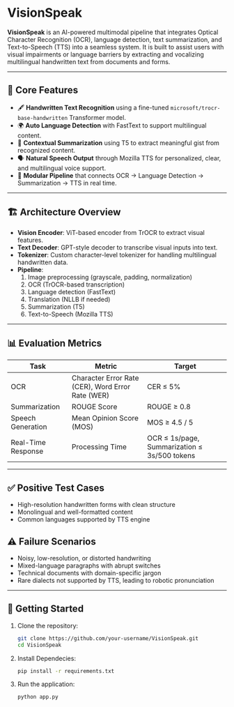 # VisionSpeak

**VisionSpeak** is an AI-powered multimodal pipeline that integrates Optical Character Recognition (OCR), language detection, text summarization, and Text-to-Speech (TTS) into a seamless system. It is built to assist users with visual impairments or language barriers by extracting and vocalizing multilingual handwritten text from documents and forms.

---

## 🌟 Core Features

- 🖋️ **Handwritten Text Recognition** using a fine-tuned `microsoft/trocr-base-handwritten` Transformer model.
- 🌍 **Auto Language Detection** with FastText to support multilingual content.
- 🧠 **Contextual Summarization** using T5 to extract meaningful gist from recognized content.
- 🗣️ **Natural Speech Output** through Mozilla TTS for personalized, clear, and multilingual voice support.
- 🧩 **Modular Pipeline** that connects OCR → Language Detection → Summarization → TTS in real time.

---

## 🏗️ Architecture Overview

- **Vision Encoder**: ViT-based encoder from TrOCR to extract visual features.
- **Text Decoder**: GPT-style decoder to transcribe visual inputs into text.
- **Tokenizer**: Custom character-level tokenizer for handling multilingual handwritten data.
- **Pipeline**:
  1. Image preprocessing (grayscale, padding, normalization)
  2. OCR (TrOCR-based transcription)
  3. Language detection (FastText)
  4. Translation (NLLB if needed)
  5. Summarization (T5)
  6. Text-to-Speech (Mozilla TTS)

---

## 📊 Evaluation Metrics

| Task              | Metric                | Target            |
|-------------------|------------------------|--------------------|
| OCR               | Character Error Rate (CER), Word Error Rate (WER) | CER ≤ 5% |
| Summarization     | ROUGE Score            | ROUGE ≥ 0.8        |
| Speech Generation | Mean Opinion Score (MOS) | MOS ≥ 4.5 / 5     |
| Real-Time Response| Processing Time        | OCR ≤ 1s/page, Summarization ≤ 3s/500 tokens |

---

## ✅ Positive Test Cases

- High-resolution handwritten forms with clean structure
- Monolingual and well-formatted content
- Common languages supported by TTS engine

## ⚠️ Failure Scenarios

- Noisy, low-resolution, or distorted handwriting
- Mixed-language paragraphs with abrupt switches
- Technical documents with domain-specific jargon
- Rare dialects not supported by TTS, leading to robotic pronunciation

---

## 🚀 Getting Started

1. Clone the repository:
   ```bash
   git clone https://github.com/your-username/VisionSpeak.git
   cd VisionSpeak

2. Install Dependecies:
   ```bash
   pip install -r requirements.txt

3. Run the application:
   ```bash
   python app.py


